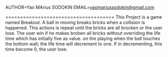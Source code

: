  AUTHOR=Yao MArius SODOKIN
EMAIL=yaomariussodokin@gmail.com

=====================================
This Project is a game named Breakout. A ball in moving breaks bricks when 
a collision is happened. This actions is repeat until the bricks are all brocken 
or the user lose. The user win if he makes broben all bricks without overriding 
the life time which has  initially five as value. on the playing when the ball 
touches the bottom wall; the life time will decrement to one. If in decrementing, this time 
become 0, the user lose.
